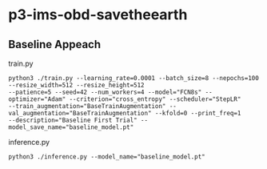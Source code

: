 # p3-ims-obd-savetheearth

## Baseline Appeach

train.py
```
python3 ./train.py --learning_rate=0.0001 --batch_size=8 --nepochs=100 --resize_width=512 --resize_height=512
--patience=5 --seed=42 --num_workers=4 --model="FCN8s" --optimizer="Adam" --criterion="cross_entropy" --scheduler="StepLR"
--train_augmentation="BaseTrainAugmentation" --val_augmentation="BaseTrainAugmentation" --kfold=0 --print_freq=1
--description="Baseline First Trial" --model_save_name="baseline_model.pt"
```

inference.py
```
python3 ./inference.py --model_name="baseline_model.pt"
```
